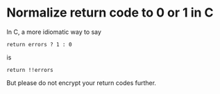 # Normalize return code to 0 or 1 in C

In C, a more idiomatic way to say

`return errors ? 1 : 0`

is

`return !!errors`

But please do not encrypt your return codes further.
